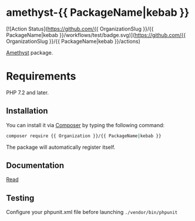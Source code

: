 # amethyst-{{ PackageName|kebab }}


[![Action Status](https://github.com/{{ OrganizationSlug }}/{{ PackageName|kebab }}/workflows/test/badge.svg)](https://github.com/{{ OrganizationSlug }}/{{ PackageName|kebab }}/actions)

[Amethyst](https://github.com/amethyst-php/amethyst) package.

# Requirements

PHP 7.2 and later.

## Installation

You can install it via [Composer](https://getcomposer.org/) by typing the following command:

```bash
composer require {{ Organization }}/{{ PackageName|kebab }}
```

The package will automatically register itself.

## Documentation

[Read](docs/index.md)

## Testing

Configure your phpunit.xml file before launching `./vendor/bin/phpunit`
